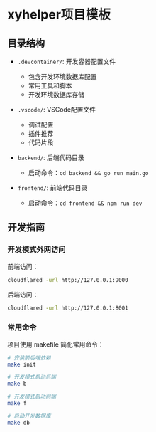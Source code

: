 # xyhelper项目模板

## 目录结构

- `.devcontainer/`: 开发容器配置文件
  - 包含开发环境数据库配置
  - 常用工具和脚本
  - 开发环境数据库存储

- `.vscode/`: VSCode配置文件
  - 调试配置
  - 插件推荐
  - 代码片段

- `backend/`: 后端代码目录
  - 启动命令：`cd backend && go run main.go`

- `frontend/`: 前端代码目录
  - 启动命令：`cd frontend && npm run dev`

## 开发指南

### 开发模式外网访问

前端访问：
```bash
cloudflared -url http://127.0.0.1:9000
```

后端访问：
```bash
cloudflared -url http://127.0.0.1:8001
```

### 常用命令

项目使用 makefile 简化常用命令：

```bash
# 安装前后端依赖
make init

# 开发模式启动后端
make b

# 开发模式启动前端
make f

# 启动开发数据库
make db
```